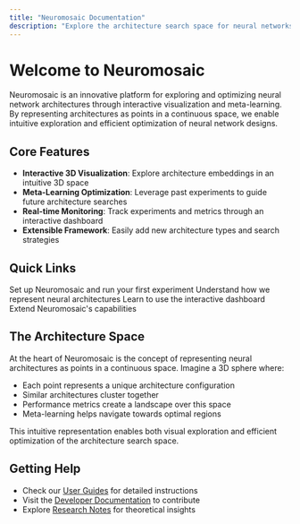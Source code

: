 ```yaml
---
title: "Neuromosaic Documentation"
description: "Explore the architecture search space for neural networks through interactive visualization and meta-learning"
---
```


# Welcome to Neuromosaic

Neuromosaic is an innovative platform for exploring and optimizing neural network architectures through interactive visualization and meta-learning. By representing architectures as points in a continuous space, we enable intuitive exploration and efficient optimization of neural network designs.

## Core Features

- **Interactive 3D Visualization**: Explore architecture embeddings in an intuitive 3D space
- **Meta-Learning Optimization**: Leverage past experiments to guide future architecture searches
- **Real-time Monitoring**: Track experiments and metrics through an interactive dashboard
- **Extensible Framework**: Easily add new architecture types and search strategies

## Quick Links

<CardGroup cols={2}>
  <Card title="Getting Started" icon="play" href="/guides/getting-started">
    Set up Neuromosaic and run your first experiment
  </Card>
  <Card title="Architecture Space" icon="cube" href="/research/sphere-metaphor">
    Understand how we represent neural architectures
  </Card>
  <Card title="Visualization Guide" icon="chart-scatter-3d" href="/guides/visualize-results">
    Learn to use the interactive dashboard
  </Card>
  <Card title="Developer Guide" icon="code" href="/developer/adding-architectures">
    Extend Neuromosaic's capabilities
  </Card>
</CardGroup>

## The Architecture Space

At the heart of Neuromosaic is the concept of representing neural architectures as points in a continuous space. Imagine a 3D sphere where:

- Each point represents a unique architecture configuration
- Similar architectures cluster together
- Performance metrics create a landscape over this space
- Meta-learning helps navigate towards optimal regions

This intuitive representation enables both visual exploration and efficient optimization of the architecture search space.

## Getting Help

- Check our [User Guides](/guides/getting-started) for detailed instructions
- Visit the [Developer Documentation](/developer/adding-architectures) to contribute
- Explore [Research Notes](/research/meta-learning-insights) for theoretical insights
